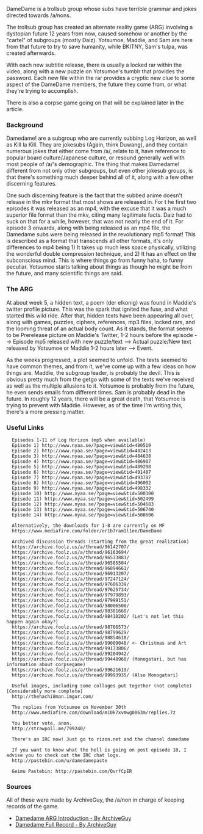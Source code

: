 DameDame is a trollsub group whose subs have terrible grammar and jokes directed towards /a/nons. 

The trollsub group has created an alternate reality game (ARG) involving a dystopian future 12 years from now, caused somehow or another by the "cartel" of subgroups (mostly Daiz). Yotsumoe, Maddie, and Sam are here from that future to try to save humanity, while BKITNY, Sam's tulpa, was created afterwards. 

With each new subtitle release, there is usually a locked rar within the video, along with a new puzzle on Yotsumoe's tumblr that provides the password. Each new file within the rar provides a cryptic new clue to some aspect of the DameDame members, the future they come from, or what they're trying to accomplish.

There is also a corpse game going on that will be explained later in the article.

### Background

Damedame! are a subgroup who are currently subbing Log Horizon, as well as Kill la Kill. They are jokesubs (Again, think Duwang), and they contain numerous jokes that either come from /a/, relate to it, have reference to popular board culture/Japanese culture, or resound generally well with most people of /a/'s demographic. The thing that makes Damedame! different from not only other subgroups, but even other jokesub groups, is that there's something much deeper behind all of it, along with a few other discerning features.
 
One such discerning feature is the fact that the subbed anime doesn't release in the mkv format that most shows are released in. For t he first two episodes it was released as an mp4, with the excuse that it was a much superior file format than the mkv, citing many legitimate facts. Daiz had to suck on that for a while, however, that was not nearly the end of it. For episode 3 onwards, along with being released as an mp4 file, the Damedame subs were being released in the revolutionary mp5 format! This is described as a format that transcends all other formats, it's only differences to mp4 being 1) It takes up much less space physically, utilizing the wonderful double compression technique, and 2) It has an effect on the subconscious mind. This is where things go from funny haha, to funny peculiar. Yotsumoe starts talking about things as though he might be from the future, and many scientific things are said.
 
### The ARG

At about week 5, a hidden text, a poem (der elkonig) was found in Maddie's twitter profile picture. This was the spark that ignited the fuse, and what started this wild ride. After that, hidden texts have been appearing all over, along with games, puzzles, ciphers, references, mp3 files, locked rars, and the looming threat of an actual body count. As it stands, the format seems to be Prerelease picture on Maddie's Twitter, 1-2 hours before the episode --> Episode mp5 released with new puzzle/text --> Actual puzzle/New text released by Yotsumoe or Maddie 1-2 hours later --> Event.
 
As the weeks progressed, a plot seemed to unfold. The texts seemed to have common themes, and from it, we've come up with a few ideas on how things are. Maddie, the subgroup leader, is probably the devil. This is obvious pretty much from the getgo with some of the texts we've received as well as the multiple allusions to it. Yotsumoe is probably from the future, he even sends emails from different times. Sam is probably dead in the future. In roughly 12 years, there will be a great death, that Yotsumoe is trying to prevent with Maddie. However, as of the time I'm writing this, there's a more pressing matter.

### Useful Links
      Episodes 1-11 of Log Horizon (mp5 when available)
      Episode 1) http://www.nyaa.se/?page=view&tid=480519
      Episode 2) http://www.nyaa.se/?page=view&tid=482413
      Episode 3) http://www.nyaa.se/?page=view&tid=484638
      Episode 4) http://www.nyaa.se/?page=view&tid=486987
      Episode 5) http://www.nyaa.se/?page=view&tid=489298
      Episode 6) http://www.nyaa.se/?page=view&tid=491487
      Episode 7) http://www.nyaa.se/?page=view&tid=493787
      Episode 8) http://www.nyaa.se/?page=view&tid=496002
      Episode 9) http://www.nyaa.se/?page=view&tid=498332
      Episode 10) http://www.nyaa.se/?page=view&tid=500300
      Episode 11) http://www.nyaa.se/?page=view&tid=502499
      Episode 12) http://www.nyaa.se/?page=view&tid=504683
      Episode 13) http://www.nyaa.se/?page=view&tid=506740
      Episode 14) http://www.nyaa.se/?page=view&tid=508606
       
      Alternatively, the downloads for 1-8 are currently on MF
      https://www.mediafire.com/folder/or1b7ram1l1ee/DameDame
       
      Archived discussion threads (starting from the great realization)
      https://archive.foolz.us/a/thread/96142707/
      https://archive.foolz.us/a/thread/96163694/
      https://archive.foolz.us/a/thread/96533883/
      https://archive.foolz.us/a/thread/96585504/
      https://archive.foolz.us/a/thread/96894661/
      https://archive.foolz.us/a/thread/96913207/
      https://archive.foolz.us/a/thread/97247124/
      https://archive.foolz.us/a/thread/97606339/
      https://archive.foolz.us/a/thread/97625734/
      https://archive.foolz.us/a/thread/97979893/
      https://archive.foolz.us/a/thread/97999151/
      https://archive.foolz.us/a/thread/98006500/
      https://archive.foolz.us/a/thread/98381660/
      https://archive.foolz.us/a/thread/98410202/ (Let's not let this happen again okay?)
      https://archive.foolz.us/a/thread/98766573/
      https://archive.foolz.us/a/thread/98799629/
      https://archive.foolz.us/a/thread/98854618/
      https://archive.foolz.us/a/thread/99009048/ <- Christmas and Art
      https://archive.foolz.us/a/thread/99173806/
      https://archive.foolz.us/a/thread/99204942/
      https://archive.foolz.us/a/thread/99448960/ (Monogatari, but has information about corpsegame)
      https://archive.foolz.us/a/thread/99621619/
      https://archive.foolz.us/a/thread/99993935/ (Also Monogatari)
 
      Useful images, including some collages put together (not complete)[Considerably more complete]
      http://thehachi8man.imgur.com/
             
      The replies from Yotsumoe on November 30th
      http://www.mediafire.com/download/m10k7xvmwg0063m/replies.7z
       
      You better vote, anon.
      http://strawpoll.me/799240/
       
      There's an IRC now! Just go to rizon.net and the channel damedame
       
      If you want to know what the hell is going on post episode 10, I advise you to check out the IRC chat logs.
      http://pastebin.com/u/damedamepaste
       
      Geimu Pastebin: http://pastebin.com/QvrfCpER
      
### Sources

All of these were made by ArchiveGuy, the /a/non in charge of keeping records of the game.
* [Damedame ARG Introduction - By ArchiveGuy](http://pastebin.com/uTPwKf87)
* [Damedame Full Record - By ArchiveGuy](http://pastebin.com/59pR7tGW)